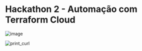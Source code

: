 # Hackathon 2 - Automação com Terraform Cloud



![image](https://github.com/andersonoliveira85/hackathon-2/assets/51684215/6b60f63c-3020-4c7e-8492-9296e63f9aad)


![print_curl](https://github.com/andersonoliveira85/hackathon-2/assets/51684215/3f995c9c-51c3-4b36-9d81-7779120d3307)
